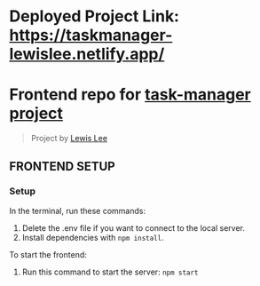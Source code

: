 # Deployed Project Link: https://taskmanager-lewislee.netlify.app/

# Frontend repo for [task-manager project](https://github.com/rexiah23/task-manager)
> Project by [Lewis Lee](https://github.com/rexiah23)

## FRONTEND SETUP 

### Setup
In the terminal, run these commands:
1. Delete the .env file if you want to connect to the local server. 
2. Install dependencies with `npm install`.

To start the frontend: 
1. Run this command to start the server: `npm start`
